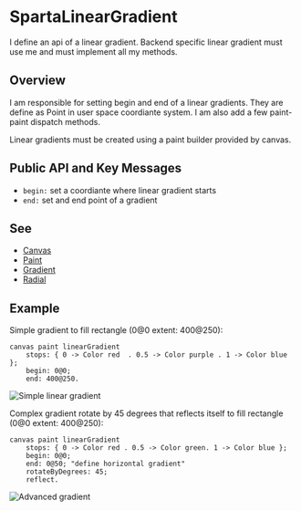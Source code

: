 # SpartaLinearGradient

I define an api of a linear gradient. Backend specific linear gradient must use me and must implement all my methods.

## Overview

I am responsible for setting begin and end of a linear gradients. They are define as Point in user space coordiante system. I am also add a few paint-paint dispatch methods.

Linear gradients must be created using a paint builder provided by canvas.

## Public API and Key Messages

- `begin:` set a coordiante where linear gradient starts
- `end:` set and end point of a gradient

## See
- [Canvas](https://github.com/syrel/Sparta/blob/master/README.md)
- [Paint](https://github.com/syrel/Sparta/blob/master/src/Sparta-Core.package/TSpartaPaint.trait/README.md)
- [Gradient](https://github.com/syrel/Sparta/blob/master/src/Sparta-Core.package/TSpartaGradientPaint.trait/README.md)
 - [Radial](https://github.com/syrel/Sparta/blob/master/src/Sparta-Core.package/TSpartaRadialGradientPaint.trait/README.md)

## Example

Simple gradient to fill rectangle (0@0 extent: 400@250):
```
canvas paint linearGradient
	stops: { 0 -> Color red  . 0.5 -> Color purple . 1 -> Color blue };
	begin: 0@0;
	end: 400@250.
```
![Simple linear gradient](https://github.com/syrel/Sparta/blob/master/images/TSpartaLinearGradientPaint/02_smooth_red_blue.png)

Complex gradient rotate by 45 degrees that reflects itself to fill rectangle (0@0 extent: 400@250):
```
canvas paint linearGradient
	stops: { 0 -> Color red . 0.5 -> Color green. 1 -> Color blue };
	begin: 0@0;
	end: 0@50; "define horizontal gradient"
	rotateByDegrees: 45;
	reflect.
```
![Advanced gradient](https://github.com/syrel/Sparta/blob/master/images/TSpartaLinearGradientPaint/01_red_blue.png)
